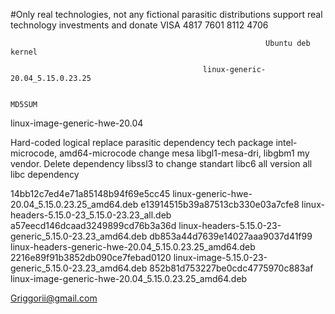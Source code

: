 #Only real technologies, not any fictional parasitic distributions support real technology investments and donate VISA 4817 7601 8112 4706

                                                             Ubuntu deb kernel

                                               linux-generic-20.04_5.15.0.23.25

                                                                     MD5SUM

linux-image-generic-hwe-20.04 

Hard-coded  logical replace parasitic dependency tech package intel-microcode, amd64-microcode change mesa libgl1-mesa-dri, libgbm1 my vendor. Delete dependency libssl3 to change standart libc6 all version all libc dependency


14bb12c7ed4e71a85148b94f69e5cc45 linux-generic-hwe-20.04_5.15.0.23.25_amd64.deb
e13914515b39a87513cb330e03a7cfe8 linux-headers-5.15.0-23_5.15.0-23.23_all.deb
a57eecd146dcaad3249899cd76b3a36d linux-headers-5.15.0-23-generic_5.15.0-23.23_amd64.deb
db853a44d7639e14027aaa9037d41f99 linux-headers-generic-hwe-20.04_5.15.0.23.25_amd64.deb
2216e89f91b3852db090ce7febad0120 linux-image-5.15.0-23-generic_5.15.0-23.23_amd64.deb
852b81d753227be0cdc4775970c883af linux-image-generic-hwe-20.04_5.15.0.23.25_amd64.deb

Griggorii@gmail.com

